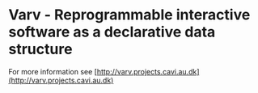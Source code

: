 # Varv - Reprogrammable interactive software as a declarative data structure

For more information see [http://varv.projects.cavi.au.dk](http://varv.projects.cavi.au.dk)

